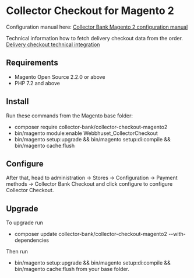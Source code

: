 # Collector Checkout for Magento 2

Configuration manual here: [Collector Bank Magento 2 configuration manual](docs/manual.md)

Technical information how to fetch delivery checkout data from the order. [Delivery checkout technical integration](docs/deliveryCheckoutIntegration.md)

## Requirements
* Magento Open Source 2.2.0 or above
* PHP 7.2 and above

## Install
Run these commands from the Magento base folder:
* composer require collector-bank/collector-checkout-magento2
* bin/magento module:enable Webbhuset_CollectorCheckout
* bin/magento setup:upgrade && bin/magento setup:di:compile && bin/magento cache:flush

## Configure
After that, head to administration -> Stores -> Configuration -> Payment methods -> Collector Bank Checkout and click configure to configure Collector Checkout.

## Upgrade
To upgrade run 
* composer update collector-bank/collector-checkout-magento2 --with-dependencies

Then run 
* bin/magento setup:upgrade && bin/magento setup:di:compile && bin/magento cache:flush 
from your base folder.

